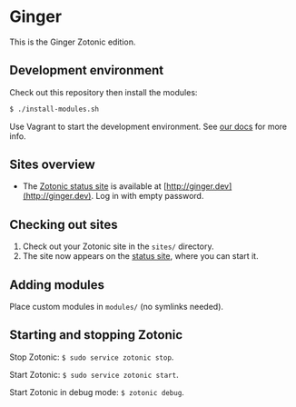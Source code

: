 Ginger
======

This is the Ginger Zotonic edition.

Development environment
-----------------------

Check out this repository then install the modules:

```bash
$ ./install-modules.sh
```

Use Vagrant to start the development environment. See
[our docs](https://gitlab.driebit.nl/driebit/docs/blob/master/vagrant.md)
for more info.

Sites overview
---------------

* The [Zotonic status site](http://zotonic.com/docs/latest/installation/zotonic_status.html)
  is available at [http://ginger.dev](http://ginger.dev). Log in with empty password.

Checking out sites
------------------

1. Check out your Zotonic site in the `sites/` directory.
2. The site now appears on the [status site](http://ginger.dev), where you can
   start it.

Adding modules
--------------

Place custom modules in `modules/` (no symlinks needed).

Starting and stopping Zotonic
-----------------------------

Stop Zotonic: `$ sudo service zotonic stop`.

Start Zotonic: `$ sudo service zotonic start`.

Start Zotonic in debug mode: `$ zotonic debug`.
